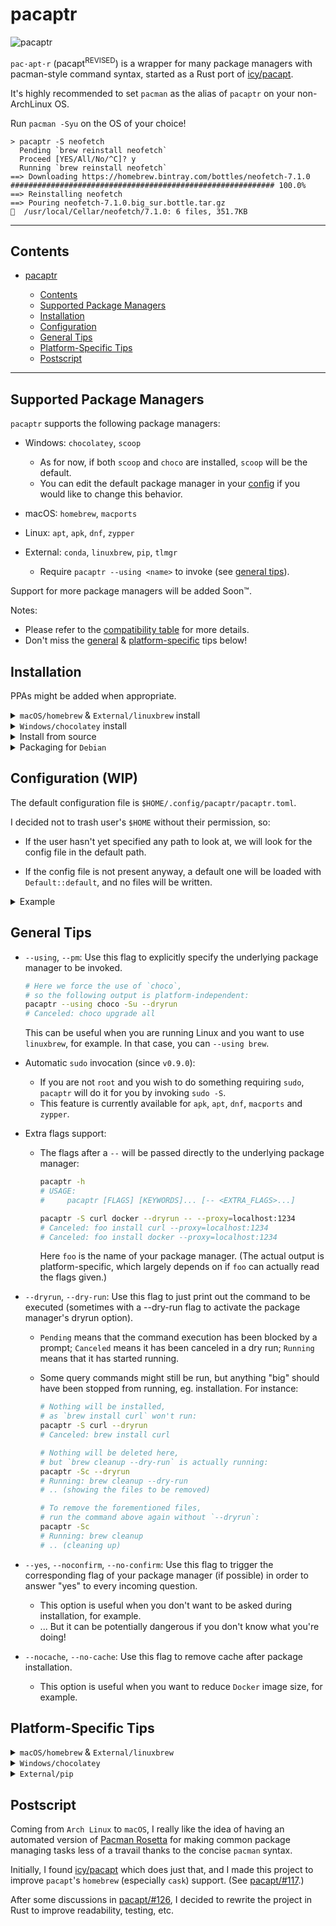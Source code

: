 <!-- markdownlint-disable MD033 -->

# pacaptr

![pacaptr][socialify badge]

<!--
[pacaptr-logo]: https://user-images.githubusercontent.com/33851577/110216527-e61d7980-7eaf-11eb-9c83-9ab6bccc067a.png
-->

[socialify badge]: https://socialify.git.ci/rami3l/pacaptr/image?description=1&font=Inter&forks=1&issues=1&logo=https%3A%2F%2Fuser-images.githubusercontent.com%2F33851577%2F110216527-e61d7980-7eaf-11eb-9c83-9ab6bccc067a.png&owner=1&pattern=Charlie%20Brown&pulls=1&stargazers=1&theme=Light

`pac·apt·r` (pacapt<sup>REVISED</sup>) is a wrapper for many package managers with pacman-style command syntax, started as a Rust port of [icy/pacapt].

It's highly recommended to set `pacman` as the alias of `pacaptr` on your non-ArchLinux OS.

Run `pacman -Syu` on the OS of your choice!

```smalltalk
> pacaptr -S neofetch
  Pending `brew reinstall neofetch`
  Proceed [YES/All/No/^C]? y
  Running `brew reinstall neofetch`
==> Downloading https://homebrew.bintray.com/bottles/neofetch-7.1.0
########################################################### 100.0%
==> Reinstalling neofetch
==> Pouring neofetch-7.1.0.big_sur.bottle.tar.gz
🍺  /usr/local/Cellar/neofetch/7.1.0: 6 files, 351.7KB
```

<!--

![Rust Badge](https://img.shields.io/badge/WARNING-Rusty-red?logo=rust&style=flat-square)
![Arch Linux Badge](https://img.shields.io/badge/BTW-I--Use--Arch-blue?logo=arch-linux&style=flat-square)

-->

---

## Contents

- [pacaptr](#pacaptr)

  - [Contents](#contents)
  - [Supported Package Managers](#supported-package-managers)
  - [Installation](#installation)
  - [Configuration](#configuration)
  - [General Tips](#general-tips)
  - [Platform-Specific Tips](#platform-specific-tips)
  - [Postscript](#postscript)

---

## Supported Package Managers

`pacaptr` supports the following package managers:

- Windows: `chocolatey`, `scoop`

  - As for now, if both `scoop` and `choco` are installed, `scoop` will be the default.
  - You can edit the default package manager in your [config](#configuration) if you would like to change this behavior.

- macOS: `homebrew`, `macports`

- Linux: `apt`, `apk`, `dnf`, `zypper`

- External: `conda`, `linuxbrew`, `pip`, `tlmgr`
  - Require `pacaptr --using <name>` to invoke (see [general tips](#general-tips)).

Support for more package managers will be added Soon™.

Notes:

- Please refer to the [compatibility table] for more details.
- Don't miss the [general](#general-tips) & [platform-specific](#platform-specific-tips) tips below!

## Installation

PPAs might be added when appropriate.

<details>
<summary><code>macOS/homebrew</code> & <code>External/linuxbrew</code> install</summary>

```bash
# Short version:
brew install rami3l/tap/pacaptr

# Which is equivalent to this:
brew tap rami3l/tap
brew install pacaptr
```

</details>

<details><summary><code>Windows/chocolatey</code> install</summary>
  
```powershell
choco install pacaptr
```

</details>

<details><summary>Install from source</summary>

```bash
# To install (short version):
cargo install --git https://github.com/rami3l/pacaptr.git

# To install (long version):
git clone https://github.com/rami3l/pacaptr.git
cd pacaptr
cargo install --path .

# To uninstall:
cargo uninstall pacaptr
```

With default settings, the binary should be installed as:

```bash
$HOME/.cargo/bin/pacaptr
```

For `Alpine Linux` users, `cargo build` won't just work, please try this instead:

```bash
RUSTFLAGS="-C target-feature=-crt-static" cargo build
```

</details>

<details><summary>Packaging for <code>Debian</code></summary>

```bash
cargo install cargo-deb
cargo deb
```

</details>

## Configuration (WIP)

The default configuration file is `$HOME/.config/pacaptr/pacaptr.toml`.

I decided not to trash user's `$HOME` without their permission, so:

- If the user hasn't yet specified any path to look at, we will look for the config file in the default path.

- If the config file is not present anyway, a default one will be loaded with `Default::default`, and no files will be written.

<details><summary>Example</summary>

```toml
# This enforces the use of `install` instead of
# `reinstall` in `pacaptr -S`
needed = true

# Explicitly set the default package manager
default_pm = "choco"

# dry_run = false
# no_confirm = false
# no_cache = false
```

</details>

## General Tips

- `--using`, `--pm`: Use this flag to explicitly specify the underlying package manager to be invoked.

  ```bash
  # Here we force the use of `choco`,
  # so the following output is platform-independent:
  pacaptr --using choco -Su --dryrun
  # Canceled: choco upgrade all
  ```

  This can be useful when you are running Linux and you want to use `linuxbrew`, for example. In that case, you can `--using brew`.

- Automatic `sudo` invocation (since `v0.9.0`):

  - If you are not `root` and you wish to do something requiring `sudo`, `pacaptr` will do it for you by invoking `sudo -S`.
  - This feature is currently available for `apk`, `apt`, `dnf`, `macports` and `zypper`.

- Extra flags support:

  - The flags after a `--` will be passed directly to the underlying package manager:

    ```bash
    pacaptr -h
    # USAGE:
    #     pacaptr [FLAGS] [KEYWORDS]... [-- <EXTRA_FLAGS>...]

    pacaptr -S curl docker --dryrun -- --proxy=localhost:1234
    # Canceled: foo install curl --proxy=localhost:1234
    # Canceled: foo install docker --proxy=localhost:1234
    ```

    Here `foo` is the name of your package manager.
    (The actual output is platform-specific, which largely depends on if `foo` can actually read the flags given.)

- `--dryrun`, `--dry-run`: Use this flag to just print out the command to be executed
  (sometimes with a --dry-run flag to activate the package manager's dryrun option).

  - `Pending` means that the command execution has been blocked by a prompt; `Canceled` means it has been canceled in a dry run; `Running` means that it has started running.

  - Some query commands might still be run, but anything "big" should have been stopped from running, eg. installation.
    For instance:

    ```bash
    # Nothing will be installed,
    # as `brew install curl` won't run:
    pacaptr -S curl --dryrun
    # Canceled: brew install curl

    # Nothing will be deleted here,
    # but `brew cleanup --dry-run` is actually running:
    pacaptr -Sc --dryrun
    # Running: brew cleanup --dry-run
    # .. (showing the files to be removed)

    # To remove the forementioned files,
    # run the command above again without `--dryrun`:
    pacaptr -Sc
    # Running: brew cleanup
    # .. (cleaning up)
    ```

- `--yes`, `--noconfirm`, `--no-confirm`:
  Use this flag to trigger the corresponding flag of your package manager (if possible) in order to answer "yes" to every incoming question.

  - This option is useful when you don't want to be asked during installation, for example.
  - ... But it can be potentially dangerous if you don't know what you're doing!

- `--nocache`, `--no-cache`:
  Use this flag to remove cache after package installation.
  - This option is useful when you want to reduce `Docker` image size, for example.

## Platform-Specific Tips

<details>
<summary><code>macOS/homebrew</code> & <code>External/linuxbrew</code></summary>

- Please note that `cask` is for `macOS` only.

- ~~Automatic `brew cask` invocation~~: Abandoned since `v0.8.0`, as `homebrew` is natively supporting it!

- Be careful when a formula and a cask share the same name, eg. `docker`.

  ```bash
  pacaptr -Si docker | rg cask
  # => Warning: Treating docker as a formula. For the cask, use homebrew/cask/docker

  # Install the formula `docker`
  pacaptr -S docker

  # Install the cask `docker`
  pacaptr -S homebrew/cask/docker

  # Make homebrew treat all keywords as casks
  pacaptr -S docker -- --cask
  ```

- To use `-Rss`, you need to install [rmtree] first:

  ```bash
  brew tap beeftornado/rmtree
  ```

</details>

<details><summary><code>Windows/chocolatey</code></summary>

- Don't forget to run in an elevated shell! You can do this easily with tools like [gsudo].

</details>

<details><summary><code>External/pip</code></summary>

- Use `pacaptr --using pip3` if you want to run the `pip3` command.

</details>

## Postscript

Coming from `Arch Linux` to `macOS`, I really like the idea of having an automated version of [Pacman Rosetta] for making common package managing tasks less of a travail thanks to the concise `pacman` syntax.

Initially, I found [icy/pacapt] which does just that, and I made this project to improve `pacapt`'s `homebrew` (especially `cask`) support. (See [pacapt/#117].)

After some discussions in [pacapt/#126], I decided to rewrite the project in Rust to improve readability, testing, etc.

[pacman rosetta]: https://wiki.archlinux.org/index.php/Pacman/Rosetta
[icy/pacapt]: https://github.com/icy/pacapt
[pacapt/#117]: https://github.com/icy/pacapt/issues/117
[pacapt/#126]: https://github.com/icy/pacapt/issues/126
[rmtree]: https://github.com/beeftornado/homebrew-rmtree
[gsudo]: https://github.com/gerardog/gsudo
[rs-dev]: https://github.com/rami3l/pacaptr/tree/rs-dev
[compatibility table]: ./docs/compatibility_table.md
